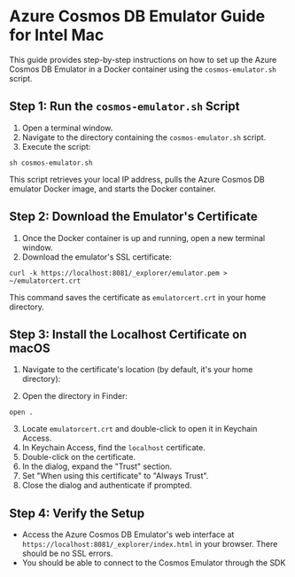 # Azure Cosmos DB Emulator Guide for Intel Mac

This guide provides step-by-step instructions on how to set up the Azure Cosmos DB Emulator in a Docker container using the `cosmos-emulator.sh` script.

## Step 1: Run the `cosmos-emulator.sh` Script

1. Open a terminal window.
2. Navigate to the directory containing the `cosmos-emulator.sh` script.
3. Execute the script:

```sh cosmos-emulator.sh```

This script retrieves your local IP address, pulls the Azure Cosmos DB emulator Docker image, and starts the Docker container.

## Step 2: Download the Emulator's Certificate

1. Once the Docker container is up and running, open a new terminal window.
2. Download the emulator's SSL certificate:

```curl -k https://localhost:8081/_explorer/emulator.pem > ~/emulatorcert.crt```

This command saves the certificate as `emulatorcert.crt` in your home directory.

## Step 3: Install the Localhost Certificate on macOS

1. Navigate to the certificate's location (by default, it's your home directory):

2. Open the directory in Finder:

```open .```

3. Locate `emulatorcert.crt` and double-click to open it in Keychain Access.
4. In Keychain Access, find the `localhost` certificate.
5. Double-click on the certificate.
6. In the dialog, expand the "Trust" section.
7. Set "When using this certificate" to "Always Trust".
8. Close the dialog and authenticate if prompted.

## Step 4: Verify the Setup

* Access the Azure Cosmos DB Emulator's web interface at `https://localhost:8081/_explorer/index.html` in your browser. There should be no SSL errors. 
* You should be able to connect to the Cosmos Emulator through the SDK
